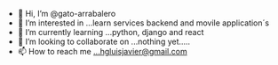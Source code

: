 - 👋 Hi, I’m @gato-arrabalero
- 👀 I’m interested in ...learn services backend and movile application´s
- 🌱 I’m currently learning ...python, django and react 
- 💞️ I’m looking to collaborate on ...nothing yet.....
- 📫 How to reach me ...hgluisjavier@gmail.com

<!---
gato-arrabalero/gato-arrabalero is a ✨ special ✨ repository because its `README.md` (this file) appears on your GitHub profile.
You can click the Preview link to take a look at your changes.
--->
